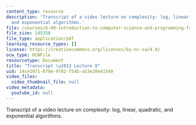 ```yaml
---
content_type: resource
description: 'Transcript of a video lecture on complexity: log, linear, quadratic,
  and exponential algorithms.'
file: /courses/6-00-introduction-to-computer-science-and-programming-fall-2008/14ce1971079e9782f54ba53e20e41549_6-00F08-L08.pdf
file_size: 145358
file_type: application/pdf
learning_resource_types: []
license: https://creativecommons.org/licenses/by-nc-sa/4.0/
ocw_type: OCWFile
resourcetype: Document
title: "Transcript \u2013 Lecture 8"
uid: 14ce1971-079e-9782-f54b-a53e20e41549
video_files:
  video_thumbnail_file: null
video_metadata:
  youtube_id: null
---
```

Transcript of a video lecture on complexity: log, linear, quadratic, and exponential algorithms.